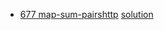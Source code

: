 
* [677 map-sum-pairshttp](https://leetcode.com/problems/map-sum-pairs/description/)		[solution](677.cpp)

